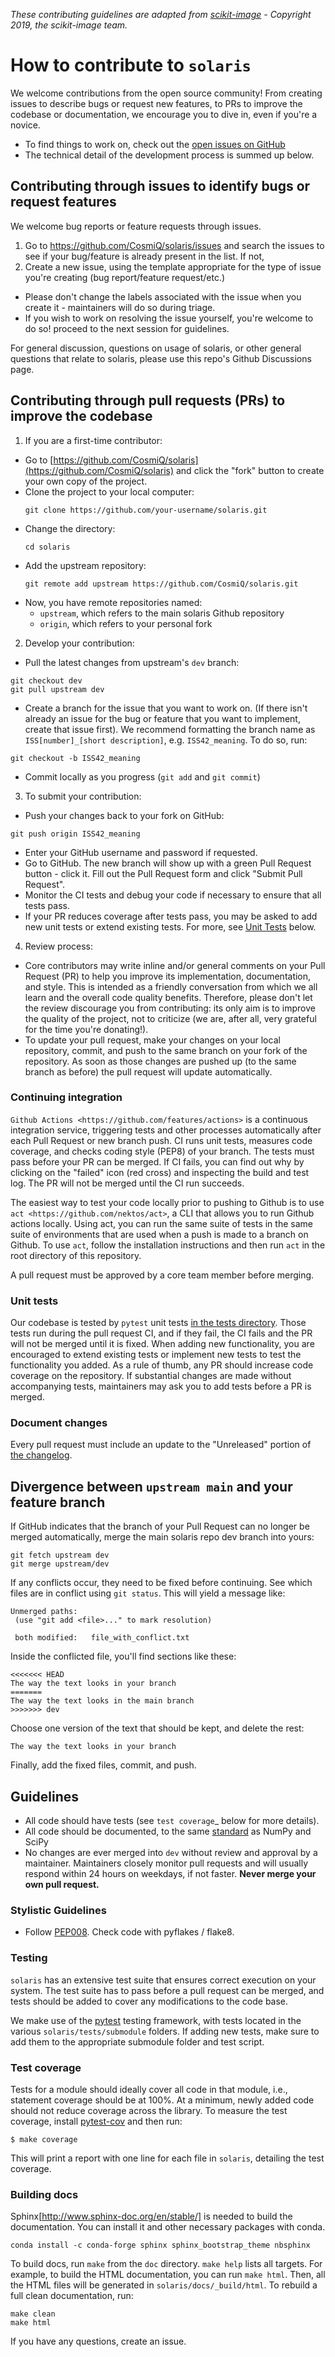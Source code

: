 _These contributing guidelines are adapted from [scikit-image](https://github.com/scikit-image/scikit-image) - Copyright 2019, the scikit-image team._

# How to contribute to `solaris`

We welcome contributions from the open source community! From creating issues to describe bugs or request new features, to PRs to improve the codebase or documentation, we encourage you to dive in, even if you're a novice.

- To find things to work on, check out the [open issues on GitHub](https://github.com/CosmiQ/solaris/issues?state=open)
- The technical detail of the development process is summed up below.

## Contributing through issues to identify bugs or request features

We welcome bug reports or feature requests through issues.

1. Go to https://github.com/CosmiQ/solaris/issues and search the issues to see if your bug/feature is already present in the list. If not,
2. Create a new issue, using the template appropriate for the type of issue you're creating (bug report/feature request/etc.)
  - Please don't change the labels associated with the issue when you create it - maintainers will do so during triage.
  - If you wish to work on resolving the issue yourself, you're welcome to do so! proceed to the next session for guidelines.

For general discussion, questions on usage of solaris, or other general questions that relate to solaris, please use this repo's Github Discussions page.

## Contributing through pull requests (PRs) to improve the codebase

1. If you are a first-time contributor:
 - Go to [https://github.com/CosmiQ/solaris](https://github.com/CosmiQ/solaris) and click the "fork" button to create your own copy of the project.
 - Clone the project to your local computer:
    ```
    git clone https://github.com/your-username/solaris.git
    ```
 - Change the directory:
    ```
    cd solaris
    ```
 - Add the upstream repository:
    ```
    git remote add upstream https://github.com/CosmiQ/solaris.git
    ```
 - Now, you have remote repositories named:
   - `upstream`, which refers to the main solaris Github repository
   - `origin`, which refers to your personal fork

2. Develop your contribution:
 - Pull the latest changes from upstream's `dev` branch:
  ```
  git checkout dev
  git pull upstream dev
  ```
 - Create a branch for the issue that you want to work on. (If there isn't already an issue for the bug or feature that you want to implement, create that issue first). We recommend formatting the branch name as `ISS[number]_[short description]`, e.g. `ISS42_meaning`. To do so, run:
  ```
  git checkout -b ISS42_meaning
  ```
 - Commit locally as you progress (``git add`` and ``git commit``)
3. To submit your contribution:
 - Push your changes back to your fork on GitHub:
  ```
  git push origin ISS42_meaning
  ```
 - Enter your GitHub username and password if requested.
 - Go to GitHub. The new branch will show up with a green Pull Request button - click it. Fill out the Pull Request form and click "Submit Pull Request".
 - Monitor the CI tests and debug your code if necessary to ensure that all tests pass.
 - If your PR reduces coverage after tests pass, you may be asked to add new unit tests or extend existing tests. For more, see [Unit Tests](#unit-tests) below.
4. Review process:
 - Core contributors may write inline and/or general comments on your Pull Request (PR) to help you improve its implementation, documentation, and style. This is intended as a friendly conversation from which we all learn and the overall code quality benefits.  Therefore, please don't let the review discourage you from contributing: its only aim is to improve the quality of the project, not to criticize (we are, after all, very grateful for the time you're donating!).
 - To update your pull request, make your changes on your local repository, commit, and push to the same branch on your fork of the repository. As soon as those changes are pushed up (to the same branch as before) the pull request will update automatically.

### Continuing integration
`Github Actions <https://github.com/features/actions>` is a continuous integration service, triggering tests and other processes automatically after each Pull Request or new branch push. CI runs unit tests, measures code coverage, and checks coding style (PEP8) of your branch. The tests must pass before your PR can be merged. If CI fails, you can find out why by clicking on the "failed" icon (red cross) and inspecting the build and test log. The PR will not be merged until the CI run succeeds.

The easiest way to test your code locally prior to pushing to Github is to use `act <https://github.com/nektos/act>`, a CLI that allows you to run Github actions locally. Using act, you can run the same suite of tests in the same suite of environments that are used when a push is made to a branch on Github. To use `act`, follow the installation instructions and then run `act` in the root directory of this repository. 

A pull request must be approved by a core team member before merging.

### Unit tests

Our codebase is tested by `pytest` unit tests [in the tests directory](https://github.com/CosmiQ/solaris/tree/main/tests). Those tests run during the pull request CI, and if they fail, the CI fails and the PR will not be merged until it is fixed. When adding new functionality, you are encouraged to extend existing tests or implement new tests to test the functionality you added. As a rule of thumb, any PR should increase code coverage on the repository. If substantial changes are made without accompanying tests, maintainers may ask you to add tests before a PR is merged.

### Document changes

Every pull request must include an update to the "Unreleased" portion of [the changelog](https://github.com/CosmiQ/solaris/blob/main/CHANGELOG.md).

Divergence between ``upstream main`` and your feature branch
--------------------------------------------------------------

If GitHub indicates that the branch of your Pull Request can no longer
be merged automatically, merge the main solaris repo dev branch into yours:
```
git fetch upstream dev
git merge upstream/dev
```

If any conflicts occur, they need to be fixed before continuing.  See
which files are in conflict using `git status`. This will yield a message like:
```
Unmerged paths:
 (use "git add <file>..." to mark resolution)

 both modified:   file_with_conflict.txt
```

Inside the conflicted file, you'll find sections like these:
```
<<<<<<< HEAD
The way the text looks in your branch
=======
The way the text looks in the main branch
>>>>>>> dev
```
Choose one version of the text that should be kept, and delete the
rest:
```
The way the text looks in your branch
```
Finally, add the fixed files, commit, and push.

## Guidelines

- All code should have tests (see `test coverage`_ below for more details).
- All code should be documented, to the same
  [standard](https://numpydoc.readthedocs.io/en/latest/format.html#docstring-standard) as NumPy and SciPy
- No changes are ever merged into `dev` without review and approval by a maintainer. Maintainers closely monitor pull requests and will usually respond within 24 hours on weekdays, if not faster. __Never merge your own pull request.__

### Stylistic Guidelines

- Follow [PEP008](https://www.python.org/dev/peps/pep-0008/). Check code with pyflakes / flake8.

### Testing

`solaris` has an extensive test suite that ensures correct execution on your system.  The test suite has to pass before a pull request can be merged, and tests should be added to cover any modifications to the code base.

We make use of the [pytest](https://docs.pytest.org/en/latest/)
testing framework, with tests located in the various ``solaris/tests/submodule`` folders. If adding new tests, make sure to add them to the appropriate submodule folder and test script.

### Test coverage

Tests for a module should ideally cover all code in that module, i.e., statement coverage should be at 100%. At a minimum, newly added code should not reduce coverage across the library. To measure the test coverage, install [pytest-cov](https://pytest-cov.readthedocs.io/en/latest/) and then run:
```
$ make coverage
```

This will print a report with one line for each file in `solaris`,
detailing the test coverage.


### Building docs

Sphinx[http://www.sphinx-doc.org/en/stable/] is needed to build the documentation.
You can install it and other necessary packages with conda.
```
conda install -c conda-forge sphinx sphinx_bootstrap_theme nbsphinx
```

To build docs, run ``make`` from the ``doc`` directory. ``make help`` lists
all targets. For example, to build the HTML documentation, you can run `make html`. Then, all the HTML files will be generated in `solaris/docs/_build/html`. To rebuild a full clean documentation, run:
```
make clean
make html
```

If you have any questions, create an issue.
